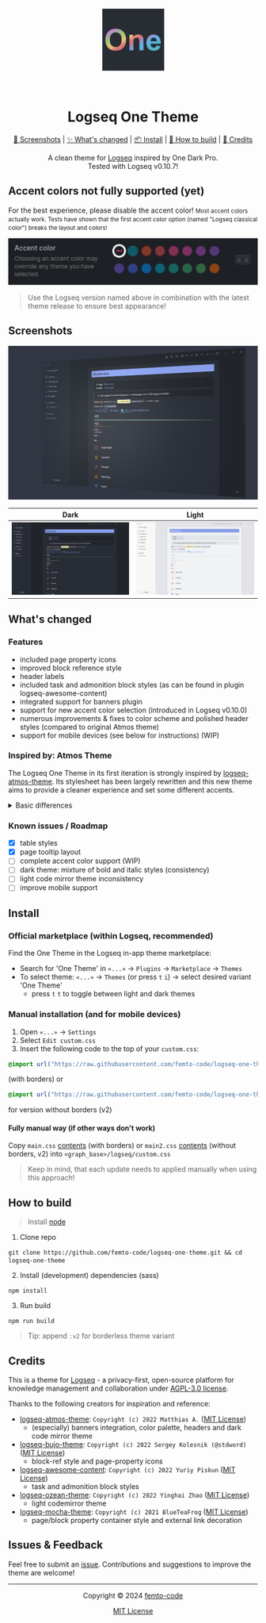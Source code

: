 <p align="center">
  <img src="./icon.png" alt="logo" height="125" />
</p>
<h1 align="center">
  <br>Logseq One Theme<br>
</h1>

<p align="center">
  <a href="#screenshots">📸 Screenshots</a>
   | 
  <a href="#whats-changed">✨ What's changed</a>
   | 
  <a href="#install">📦 Install</a>
   | 
  <a href="#how-to-build">🔨 How to build</a>
   | 
  <a href="#credits">🙏 Credits</a>
</p>

<p align="center">A clean theme for <a href="https://github.com/logseq/logseq">Logseq</a> inspired by One Dark Pro.<br>Tested with Logseq v0.10.7!</p>

## Accent colors not fully supported (yet)

For the best experience, please disable the accent color!
<small>Most accent colors actually work. Tests have shown that the first accent color option (named "Logseq classical color") breaks the layout and colors!</small>

![](./accent.png)

> Use the Logseq version named above in combination with the latest theme release to ensure best appearance!

## Screenshots
![](./preview.png)

| Dark | Light |
| --------------- | ---------------- |
| ![](./dark.png) | ![](./light.png) |

## What's changed

### Features

- included page property icons
- improved block reference style
- header labels
- included task and admonition block styles (as can be found in plugin logseq-awesome-content)
- integrated support for banners plugin
- support for new accent color selection (introduced in Logseq v0.10.0)
- numerous improvements & fixes to color scheme and polished header styles (compared to original Atmos theme)
- support for mobile devices (see below for instructions) (WIP)

### Inspired by: Atmos Theme

The Logseq One Theme in its first iteration is strongly inspired by [logseq-atmos-theme](https://github.com/Mat4m0/logseq-atmos-theme). Its stylesheet has been largely rewritten and this new theme aims to provide a cleaner experience and set some different accents.

<details>
  <summary>Basic differences</summary>

> This list might be outdated and there may be more differences now as this project is evolving. Probably there are more to come as the theme will go in another direction.

- scrollbar: less obtrusive
- headings
  - reduced weight of font
  - slightly less underlining thickness
  - restored normal case
- dark theme: accentuated bold and italic font color
- page & block properties: restyled with borders
- selection: better background color for selected blocks
- tasks: dim done or canceled elements (instead of strike through)
- journal: changed header icon
- links: adjusted hover style for external links
- Fix: invisible PDF annotation pages title
- Fix: missing hover style for PDF asset links
- Fix: inconsistent menu and header button styling and hover animations
- Fix: readability of light codemirror theme
- Fix: unwanted gradient background in left sidebar bottom area
- Fix: banners integration in wide mode
- Fix: unused variables, invalid CSS selectors / rules from Atmos
- Refactor: use standard Logseq variables to prevent redundant CSS rules
</details>

### Known issues / Roadmap

- [x] table styles
- [x] page tooltip layout
- [ ] complete accent color support (WIP)
- [ ] dark theme: mixture of bold and italic styles (consistency)
- [ ] light code mirror theme inconsistency
- [ ] improve mobile support

## Install

### Official marketplace (within Logseq, recommended)

Find the One Theme in the Logseq in-app theme marketplace:
- Search for 'One Theme' in `«...»` → `Plugins` → `Marketplace` → `Themes`
- To select theme: `«...»` → `Themes` (or press `t` `i`) → select desired variant 'One Theme'
  - press `t` `t` to toggle between light and dark themes

### Manual installation (and for mobile devices)

1. Open `«...»` → `Settings`
2. Select `Edit custom.css`
3. Insert the following code to the top of your `custom.css`:
  ```css
  @import url("https://raw.githubusercontent.com/femto-code/logseq-one-theme/main/main.css");
  ```
  (with borders) or
  ```css
  @import url("https://raw.githubusercontent.com/femto-code/logseq-one-theme/main/main2.css");
  ```
  for version without borders (v2)

#### Fully manual way (if other ways don't work)

Copy `main.css` [contents](https://raw.githubusercontent.com/femto-code/logseq-one-theme/master/main.css) (with borders) or `main2.css` [contents](https://raw.githubusercontent.com/femto-code/logseq-one-theme/master/main2.css) (without borders, v2) into `<graph_base>/logseq/custom.css`

> Keep in mind, that each update needs to applied manually when using this approach!

## How to build

> Install [node](https://nodejs.org/)
1. Clone repo
  ```shell
  git clone https://github.com/femto-code/logseq-one-theme.git && cd logseq-one-theme
  ```
2. Install (development) dependencies (sass)
  ```shell
  npm install
  ```
3. Run build
  ```shell
  npm run build
  ```
  > Tip: append `:v2` for borderless theme variant

## Credits

This is a theme for [Logseq](https://github.com/logseq/logseq) - a privacy-first, open-source platform for knowledge management and collaboration under [AGPL-3.0 license](https://github.com/logseq/logseq/blob/master/LICENSE.md).

Thanks to the following creators for inspiration and reference:

- [logseq-atmos-theme](https://github.com/Mat4m0/logseq-atmos-theme): `Copyright (c) 2022 Matthias A.` ([MIT License](https://github.com/Mat4m0/logseq-atmos-theme/blob/main/LICENSE))
  - (especially) banners integration, color palette, headers and dark code mirror theme
- [logseq-bujo-theme](https://github.com/stdword/logseq-bujo-theme): `Copyright (c) 2022 Sergey Kolesnik (@stdword)` ([MIT License](https://github.com/stdword/logseq-bujo-theme/blob/main/LICENSE))
  - block-ref style and page-property icons
- [logseq-awesome-content](https://github.com/yoyurec/logseq-awesome-content): `Copyright (c) 2022 Yuriy Piskun` ([MIT License](https://github.com/yoyurec/logseq-awesome-content/blob/main/LICENSE))
  - task and admonition block styles
- [logseq-ozean-theme](https://github.com/hisea/logseq-ozean-theme): `Copyright (c) 2022 Yinghai Zhao` ([MIT License](https://github.com/hisea/logseq-ozean-theme/blob/main/LICENSE))
  - light codemirror theme
- [logseq-mocha-theme](https://github.com/blueteafrog/logseq-mocha-theme): `Copyright (c) 2021 BlueTeaFrog` ([MIT License](https://github.com/blueteafrog/logseq-mocha-theme/blob/main/LICENSE))
  - page/block property container style and external link decoration

## Issues & Feedback
Feel free to submit an [issue](https://github.com/femto-code/logseq-one-theme/issues). Contributions and suggestions to improve the theme are welcome!

---
<div align="center">
Copyright © 2024 <a href="https://github.com/femto-code">femto-code</a>

[MIT License](./LICENSE)
</div>
